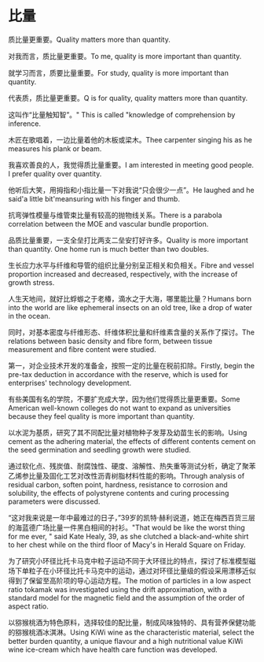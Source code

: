 # 比量

<p><span class="chinese">质比量更重要。</span><span class="english">Quality matters more than quantity.</span></p>

<p><span class="chinese">对我而言，质比量更重要。</span><span class="english">To me, quality is more important than quantity.</span></p>

<p><span class="chinese">就学习而言，质要比量重要。</span><span class="english">For study, quality is more important than quantity.</span></p>

<p><span class="chinese">代表质，质比量更重要。</span><span class="english">Q is for quality, quality matters more than quantity.</span></p>

<p><span class="chinese">这叫作“比量触知智”。</span><span class="english">" This is called "knowledge of comprehension by inference.</span></p>

<p><span class="chinese">木匠在歌唱着，一边比量着他的木板或梁木。</span><span class="english">Thee carpenter singing his as he measures his plank or beam.</span></p>

<p><span class="chinese">我喜欢善良的人，我觉得质比量重要。</span><span class="english">I am interested in meeting good people. I prefer quality over quantity.</span></p>

<p><span class="chinese">他听后大笑，用拇指和小指比量一下对我说“只会很少一点”。</span><span class="english">He laughed and he said'a little bit'meansuring with his finger and thumb.</span></p>

<p><span class="chinese">抗弯弹性模量与维管束比量有较高的抛物线关系。</span><span class="english">There is a parabola correlation between the MOE and vascular bundle proportion.</span></p>

<p><span class="chinese">品质比量重要，一支全垒打比两支二垒安打好许多。</span><span class="english">Quality is more important than quantity. One home run is much better than two doubles.</span></p>

<p><span class="chinese">生长应力水平与纤维和导管的组织比量分别呈正相关和负相关。</span><span class="english">Fibre and vessel proportion increased and decreased, respectively, with the increase of growth stress.</span></p>

<p><span class="chinese">人生天地间，就好比蜉蝣之于老椿，滴水之于大海，哪里能比量？</span><span class="english">Humans born into the world are like ephemeral insects on an old tree, like a drop of water in the ocean.</span></p>

<p><span class="chinese">同时，对基本密度与纤维形态、纤维体积比量和纤维素含量的关系作了探讨。</span><span class="english">The relations between basic density and fibre form, between tissue measurement and fibre content were studied.</span></p>

<p><span class="chinese">第一，对企业技术开发的准备金，按照一定的比量在税前扣除。</span><span class="english">Firstly, begin the pre-tax deduction in accordance with the reserve, which is used for enterprises' technology development.</span></p>

<p><span class="chinese">有些美国有名的学院，不要扩充成大学，因为他们觉得质比量更重要。</span><span class="english">Some American well-known colleges do not want to expand as universities because they feel quality is more important than quantity.</span></p>

<p><span class="chinese">以水泥为基质，研究了其不同配比量对植物种子发芽及幼苗生长的影响。</span><span class="english">Using cement as the adhering material, the effects of different contents cement on the seed germination and seedling growth were studied.</span></p>

<p><span class="chinese">通过软化点、残炭值、耐腐蚀性、硬度、溶解性、热失重等测试分析，确定了聚苯乙烯参比量及固化工艺对改性沥青树脂材料性能的影响。</span><span class="english">Through analysis of residual carbon, soften point, hardness, resistance to corrosion and solubility, the effects of polystyrene contents and curing processing parameters were discussed.</span></p>

<p><span class="chinese">“这对我来说是一年中最难过的日子，”39岁的凯特·赫利说道，她正在梅西百货三层的海蓝德广场比量一件黑白相间的衬衫。</span><span class="english">"That would be like the worst thing for me ever, " said Kate Healy, 39, as she clutched a black-and-white shirt to her chest while on the third floor of Macy's in Herald Square on Friday.</span></p>

<p><span class="chinese">为了研究小环径比托卡马克中粒子运动不同于大环径比的特点，探讨了标准模型磁场下单粒子在小环径比托卡马克中的运动，通过对环径比量级的假设采用漂移近似得到了保留至高阶项的导心运动方程。</span><span class="english">The motion of particles in a low aspect ratio tokamak was investigated using the drift approximation, with a standard model for the magnetic field and the assumption of the order of aspect ratio.</span></p>

<p><span class="chinese">以猕猴桃酒为特色原料，选择较佳的配比量，制成风味独特的、具有营养保健功能的猕猴桃酒冰淇淋。</span><span class="english">Using KiWi wine as the characteristic material, select the better burden quantity, a unique flavour and a high nutritional value KiWi wine ice-cream which have health care function was developed.</span></p>

